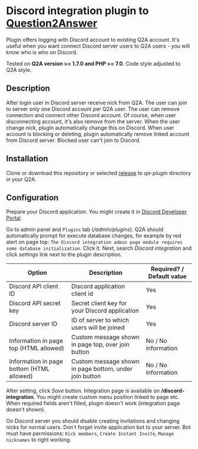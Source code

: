 # Discord integration plugin to [Question2Answer](http://question2answer.org/)

Plugin offers logging with Discord account to existing Q2A account. It's useful when you want connect Discord server users to Q2A users - you will know who is who on Discord.

Tested on **Q2A version >= 1.7.0 and PHP >= 7.0**. Code style adjusted to Q2A style.

## Description

After login user in Discord server receive nick from Q2A. The user can join to server only one Discord account per Q2A user. The user can remove connection and connect other Discord account. Of course, when user disconnecting account, it's also remove from the server. When the user change nick, plugin automatically change this on Discord. When user account is blocking or deleting, plugin automatically remove linked account from Discord server. Blocked user can't join to Discord.

## Installation

Clone or download this repository or selected [release](https://github.com/awaluk/q2a-discord-integration/releases) to *qa-plugin* directory in your Q2A.
 
## Configuration

Prepare your Discord application. You might create it in [Discord Developer Portal](https://discord.com/developers/applications/).

Go to admin panel and `Plugins` tab (*/admin/plugins*). Q2A should automatically prompt for execute database changes, for example by red alert on page top: `The Discord integration admin page module requires some database initialization`. Click it. Next, search *Discord integration* and click *settings* link next to the plugin description.

| Option | Description | Required? / Default value |
| --- | --- | --- |
| Discord API client ID | Discord application client id | Yes |
| Discord API secret key | Secret client key for your Discord application | Yes |
| Discord server ID | ID of server to which users will be joined | Yes |
| Information in page top (HTML allowed) | Custom message shown in page top, over join button | No / No information |
| Information in page bottom (HTML allowed) | Custom message shown in page bottom, under join button | No / No information |

After setting, click *Save* button. Integration page is available on **/discord-integration**. You might create custom menu position linked to page etc. When required fields aren't filled, plugin doesn't work (integration page doesn't shown).

On Discord server you should disable creating invitations and changing nicks for normal users. Don't forget invite application bot to your server. Bot must have permissions: `Kick members`, `Create Instant Invite`, `Manage nicknames` to right working.
